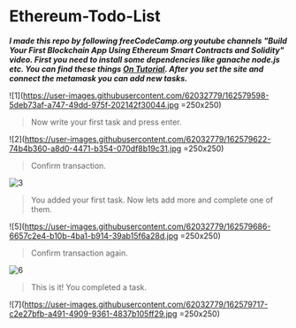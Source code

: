 # Ethereum-Todo-List
***I made this repo by following freeCodeCamp.org youtube channels "Build Your First Blockchain App Using Ethereum Smart Contracts and Solidity" video.
First you need to install some dependencies like ganache node.js etc. You can find these things [On Tutorial](https://www.youtube.com/watch?v=coQ5dg8wM2o). After you set the site and connect the metamask you can add new tasks.***

![1](https://user-images.githubusercontent.com/62032779/162579598-5deb73af-a747-49dd-975f-202142f30044.jpg =250x250)

>Now write your first task and press enter.

![2](https://user-images.githubusercontent.com/62032779/162579622-74b4b360-a8d0-4471-b354-070df8b19c31.jpg =250x250)

>Confirm transaction.

![3](https://user-images.githubusercontent.com/62032779/162579667-6590529d-57e2-49ee-8c9b-4b89144e22ae.jpg)

>You added your first task. Now lets add more and complete one of them.

![5](https://user-images.githubusercontent.com/62032779/162579686-6657c2e4-b10b-4ba1-b914-39ab15f6a28d.jpg =250x250)

>Confirm transaction again.

![6](https://user-images.githubusercontent.com/62032779/162579701-e3c86e2a-4580-4496-be1f-c52219452040.jpg)

>This is it! You completed a task.

![7](https://user-images.githubusercontent.com/62032779/162579717-c2e27bfb-a491-4909-9361-4837b105ff29.jpg =250x250)
